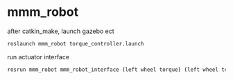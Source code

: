 # mmm_robot

after catkin_make, launch gazebo ect
```bash
roslaunch mmm_robot torque_controller.launch
```

run actuator interface
```bash
rosrun mmm_robot mmm_robot_interface (left wheel torque) (left wheel torque)
```
